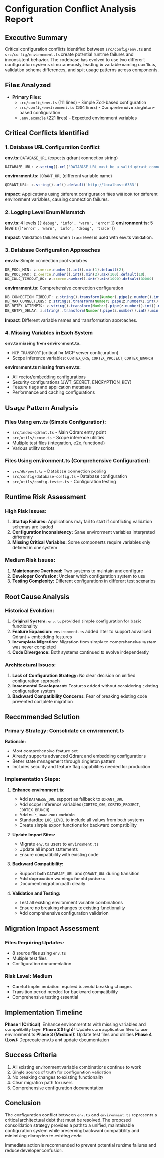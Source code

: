 # Configuration Conflict Analysis Report

## Executive Summary

Critical configuration conflicts identified between `src/config/env.ts` and `src/config/environment.ts` create potential runtime failures and inconsistent behavior. The codebase has evolved to use two different configuration systems simultaneously, leading to variable naming conflicts, validation schema differences, and split usage patterns across components.

## Files Analyzed

- **Primary Files:**
  - `src/config/env.ts` (111 lines) - Simple Zod-based configuration
  - `src/config/environment.ts` (394 lines) - Comprehensive singleton-based configuration
  - `.env.example` (221 lines) - Expected environment variables

## Critical Conflicts Identified

### 1. Database URL Configuration Conflict

**env.ts:** `DATABASE_URL` (expects qdrant connection string)
```typescript
DATABASE_URL: z.string().url('DATABASE_URL must be a valid qdrant connection string')
```

**environment.ts:** `QDRANT_URL` (different variable name)
```typescript
QDRANT_URL: z.string().url().default('http://localhost:6333')
```

**Impact:** Applications using different configuration files will look for different environment variables, causing connection failures.

### 2. Logging Level Enum Mismatch

**env.ts:** 4 levels (`['debug', 'info', 'warn', 'error']`)
**environment.ts:** 5 levels (`['error', 'warn', 'info', 'debug', 'trace']`)

**Impact:** Validation failures when `trace` level is used with env.ts validation.

### 3. Database Configuration Approaches

**env.ts:** Simple connection pool variables
```typescript
DB_POOL_MIN: z.coerce.number().int().min(1).default(2),
DB_POOL_MAX: z.coerce.number().int().min(2).max(100).default(10),
DB_IDLE_TIMEOUT_MS: z.coerce.number().int().min(1000).default(30000)
```

**environment.ts:** Comprehensive connection configuration
```typescript
DB_CONNECTION_TIMEOUT: z.string().transform(Number).pipe(z.number().int().min(1000)).default('30000'),
DB_MAX_CONNECTIONS: z.string().transform(Number).pipe(z.number().int().min(1).max(100)).default('10'),
DB_RETRY_ATTEMPTS: z.string().transform(Number).pipe(z.number().int().min(0).max(10)).default('3'),
DB_RETRY_DELAY: z.string().transform(Number).pipe(z.number().int().min(100)).default('1000')
```

**Impact:** Different variable names and transformation approaches.

### 4. Missing Variables in Each System

**env.ts missing from environment.ts:**
- `MCP_TRANSPORT` (critical for MCP server configuration)
- Scope inference variables: `CORTEX_ORG`, `CORTEX_PROJECT`, `CORTEX_BRANCH`

**environment.ts missing from env.ts:**
- All vector/embedding configurations
- Security configurations (JWT_SECRET, ENCRYPTION_KEY)
- Feature flags and application metadata
- Performance and caching configurations

## Usage Pattern Analysis

### Files Using env.ts (Simple Configuration):
- `src/index-qdrant.ts` - Main Qdrant entry point
- `src/utils/scope.ts` - Scope inference utilities
- Multiple test files (integration, e2e, functional)
- Various utility scripts

### Files Using environment.ts (Comprehensive Configuration):
- `src/db/pool.ts` - Database connection pooling
- `src/config/database-config.ts` - Database configuration
- `src/utils/config-tester.ts` - Configuration testing

## Runtime Risk Assessment

### High Risk Issues:
1. **Startup Failures:** Applications may fail to start if conflicting validation schemas are loaded
2. **Configuration Inconsistency:** Same environment variables interpreted differently
3. **Missing Critical Variables:** Some components require variables only defined in one system

### Medium Risk Issues:
1. **Maintenance Overhead:** Two systems to maintain and configure
2. **Developer Confusion:** Unclear which configuration system to use
3. **Testing Complexity:** Different configurations in different test scenarios

## Root Cause Analysis

### Historical Evolution:
1. **Original System:** `env.ts` provided simple configuration for basic functionality
2. **Feature Expansion:** `environment.ts` added later to support advanced Qdrant + embedding features
3. **Incomplete Migration:** Migration from simple to comprehensive system was never completed
4. **Code Divergence:** Both systems continued to evolve independently

### Architectural Issues:
1. **Lack of Configuration Strategy:** No clear decision on unified configuration approach
2. **Incremental Development:** Features added without considering existing configuration system
3. **Backward Compatibility Concerns:** Fear of breaking existing code prevented complete migration

## Recommended Solution

### Primary Strategy: Consolidate on environment.ts

**Rationale:**
- Most comprehensive feature set
- Already supports advanced Qdrant and embedding configurations
- Better state management through singleton pattern
- Includes security and feature flag capabilities needed for production

### Implementation Steps:

1. **Enhance environment.ts:**
   - Add `DATABASE_URL` support as fallback to `QDRANT_URL`
   - Add scope inference variables (`CORTEX_ORG`, `CORTEX_PROJECT`, `CORTEX_BRANCH`)
   - Add `MCP_TRANSPORT` variable
   - Standardize `LOG_LEVEL` to include all values from both systems
   - Create simple export functions for backward compatibility

2. **Update Import Sites:**
   - Migrate `env.ts` users to `environment.ts`
   - Update all import statements
   - Ensure compatibility with existing code

3. **Backward Compatibility:**
   - Support both `DATABASE_URL` and `QDRANT_URL` during transition
   - Add deprecation warnings for old patterns
   - Document migration path clearly

4. **Validation and Testing:**
   - Test all existing environment variable combinations
   - Ensure no breaking changes to existing functionality
   - Add comprehensive configuration validation

## Migration Impact Assessment

### Files Requiring Updates:
- 8 source files using `env.ts`
- Multiple test files
- Configuration documentation

### Risk Level: Medium
- Careful implementation required to avoid breaking changes
- Transition period needed for backward compatibility
- Comprehensive testing essential

## Implementation Timeline

**Phase 1 (Critical):** Enhance environment.ts with missing variables and compatibility layer
**Phase 2 (High):** Update core application files to use environment.ts
**Phase 3 (Medium):** Update test files and utilities
**Phase 4 (Low):** Deprecate env.ts and update documentation

## Success Criteria

1. All existing environment variable combinations continue to work
2. Single source of truth for configuration validation
3. No breaking changes to existing functionality
4. Clear migration path for users
5. Comprehensive configuration documentation

## Conclusion

The configuration conflict between `env.ts` and `environment.ts` represents a critical architectural debt that must be resolved. The proposed consolidation strategy provides a path to a unified, maintainable configuration system while preserving backward compatibility and minimizing disruption to existing code.

Immediate action is recommended to prevent potential runtime failures and reduce developer confusion.